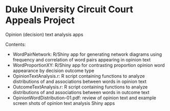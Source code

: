 # Duke University Circuit Court Appeals Project

Opinion (decision) text analysis apps

Contents:
<ul>
  <li>WordPairNetwork: R/Shiny app for generating network diagrams using frequency and correlation of word pairs appearing in opinion text</li>
  <li>WordProportionXY: R/Shiny app for contrasting proportion opinion word appearance by decision outcome type</li>
  <li>OpinionTextAnalysis.r: R script containing functions to analyze distributions of and associations between words in opinion text</li>
  <li>OutcomeTextAnalysis.r: R script containing functions to analyze distributions of and associations between words in outcome text</li>
  <li>OpinionWordDistribution-01.pdf: review of opinion text and example screen shots of opinion text analysis Shiny apps</li>
</ul>

